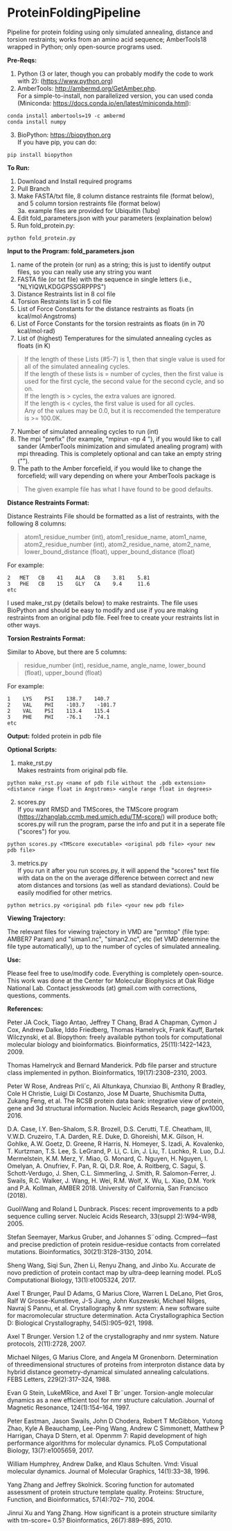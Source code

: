 # ProteinFoldingPipeline
Pipeline for protein folding using only simulated annealing, distance and torsion restraints; works from an amino acid sequence; AmberTools18 wrapped in Python; only open-source programs used.

**Pre-Reqs:**
1. Python (3 or later, though you can probably modify the code to work with 2): (https://www.python.org)
2. AmberTools: http://ambermd.org/GetAmber.php. <br/>
For a simple-to-install, non parallelized version, you can used conda (Miniconda: https://docs.conda.io/en/latest/miniconda.html):
```
conda install ambertools=19 -c ambermd
conda install numpy
```

3. BioPython: https://biopython.org <br/>
If you have pip, you can do:
```
pip install biopython
```

**To Run:**
1. Download and Install required programs
2. Pull Branch
3. Make FASTA/txt file, 8 column distance restraints file (format below), and 5 column torsion restraints file (format below) <br/>
    3a. example files are provided for Ubiquitin (1ubq)
4. Edit fold_parameters.json with your parameters (explaination below)
5. Run fold_protein.py:
```
python fold_protein.py
```

**Input to the Program:  fold_parameters.json**
1. name of the protein (or run) as a string; this is just to identify output files, so you can really use any string you want
2. FASTA file (or txt file) with the sequence in single letters (i.e., "NLYIQWLKDGGPSSGRPPPS")
3. Distance Restraints list in 8 col file
4. Torsion Restraints list in 5 col file
5. List of Force Constants for the distance restraints as floats (in kcal/mol·Angstroms)
6. List of Force Constants for the torsion restraints as floats (in in 70 kcal/mol·rad)
7. List of (highest) Temperatures for the simulated annealing cycles as floats (in K)

>If the length of these Lists (#5-7) is 1, then that single value is used for all of the simulated annealing cycles.<br/>
>If the length of these lists is = number of cycles, then the first value is used for the first cycle, the second value for the second cycle, and so on.<br/>
>If the length is > cycles, the extra values are ignored.<br/>
>If the length is < cycles, the first value is used for all cycles.<br/>
>Any of the values may be 0.0, but it is reccomended the temperature is >= 100.0K.<br/>

7. Number of simulated annealing cycles to run (int)
8. The mpi "prefix" (for example, "mpirun -np 4 "), if you would like to call sander (AmberTools minimization and simulated anealing program) with mpi threading. This is completely optional and can take an empty string ("").
9. The path to the Amber forcefield, if you would like to change the forcefield; will vary depending on where your AmberTools package is

>The given example file has what I have found to be good defaults.

**Distance Restraints Format:**

Distance Restraints File should be formatted as a list of restraints, with the following 8 columns:

>atom1_residue_number (int), atom1_residue_name, atom1_name, atom2_residue_number (int), atom2_residue_name, atom2_name, lower_bound_distance (float), upper_bound_distance (float)

For example:

    2   MET   CB    41    ALA   CB    3.81    5.81
    3   PHE   CB    15    GLY   CA    9.4     11.6
    etc

I used make_rst.py (details below) to make restraints. The file uses BioPython and should be easy to modify and use if you are making restraints from an original pdb file. Feel free to create your restraints list in other ways.

**Torsion Restraints Format:**

Similar to Above, but there are 5 columns:

>residue_number (int), residue_name, angle_name, lower_bound (float), upper_bound (float)

For example:
```
1    LYS    PSI    138.7    140.7
2    VAL    PHI    -103.7    -101.7
2    VAL    PSI    113.4    115.4
3    PHE    PHI    -76.1    -74.1
etc
```

**Output:** folded protein in pdb file

**Optional Scripts:**
1. make_rst.py <br/>
Makes restraints from original pdb file.
```
python make_rst.py <name of pdb file without the .pdb extension> <distance range float in Angstroms> <angle range float in degrees>
```
2. scores.py <br/>
If you want RMSD and TMScores, the TMScore program (https://zhanglab.ccmb.med.umich.edu/TM-score/) will produce both; scores.py will run the program, parse the info and put it in a seperate file ("scores") for you.
```
python scores.py <TMScore executable> <original pdb file> <your new pdb file>
```
3. metrics.py <br/>
If you run it after you run scores.py, it will append the "scores" text file with data on the on the average difference between correct and new atom distances and torsions (as well as standard deviations). Could be easily modified for other metrics.
```
python metrics.py <original pdb file> <your new pdb file>
```

**Viewing Trajectory:**

The relevant files for viewing trajectory in VMD are "prmtop" (file type: AMBER7 Param) and "siman1.nc", "siman2.nc", etc (let VMD determine the file type automatically), up to the number of cycles of simulated annealing.


**Use:**

Please feel free to use/modify code. Everything is completely open-source. This work was done at the Center for Molecular Biophysics at Oak Ridge National Lab. Contact jesskwoods (at) gmail.com with corrections, questions, comments.


**References:**

Peter JA Cock, Tiago Antao, Jeffrey T Chang, Brad A Chapman, Cymon J Cox, Andrew
Dalke, Iddo Friedberg, Thomas Hamelryck, Frank Kauff, Bartek Wilczynski, et al. Biopython:
freely available python tools for computational molecular biology and bioinformatics.
Bioinformatics, 25(11):1422–1423, 2009.

Thomas Hamelryck and Bernard Manderick. Pdb file parser and structure class implemented
in python. Bioinformatics, 19(17):2308–2310, 2003.

Peter W Rose, Andreas Prli´c, Ali Altunkaya, Chunxiao Bi, Anthony R Bradley, Cole H
Christie, Luigi Di Costanzo, Jose M Duarte, Shuchismita Dutta, Zukang Feng, et al. The
RCSB protein data bank: integrative view of protein, gene and 3d structural information.
Nucleic Acids Research, page gkw1000, 2016.

D.A. Case, I.Y. Ben-Shalom, S.R. Brozell, D.S. Cerutti, T.E. Cheatham, III, V.W.D. Cruzeiro, T.A. Darden, R.E. Duke, D. Ghoreishi, M.K. Gilson, H. Gohlke, A.W. Goetz, D. Greene, R Harris, N. Homeyer, S. Izadi, A. Kovalenko, T. Kurtzman, T.S. Lee, S. LeGrand, P. Li, C. Lin, J. Liu, T. Luchko, R. Luo, D.J. Mermelstein, K.M. Merz, Y. Miao, G. Monard, C. Nguyen, H. Nguyen, I. Omelyan, A. Onufriev, F. Pan, R. Qi, D.R. Roe, A. Roitberg, C. Sagui, S. Schott-Verdugo, J. Shen, C.L. Simmerling, J. Smith, R. Salomon-Ferrer, J. Swails, R.C. Walker, J. Wang, H. Wei, R.M. Wolf, X. Wu, L. Xiao, D.M. York and P.A. Kollman, AMBER 2018. University of California, San Francisco (2018).

GuoliWang and Roland L Dunbrack. Pisces: recent improvements to a pdb sequence culling
server. Nucleic Acids Research, 33(suppl 2):W94–W98, 2005.

Stefan Seemayer, Markus Gruber, and Johannes S¨oding. Ccmpred—fast and precise prediction
of protein residue–residue contacts from correlated mutations. Bioinformatics,
30(21):3128–3130, 2014.

Sheng Wang, Siqi Sun, Zhen Li, Renyu Zhang, and Jinbo Xu. Accurate de novo prediction
of protein contact map by ultra-deep learning model. PLoS Computational Biology,
13(1):e1005324, 2017.

Axel T Brunger, Paul D Adams, G Marius Clore, Warren L DeLano, Piet Gros, Ralf W
Grosse-Kunstleve, J-S Jiang, John Kuszewski, Michael Nilges, Navraj S Pannu, et al. Crystallography
& nmr system: A new software suite for macromolecular structure determination.
Acta Crystallographica Section D: Biological Crystallography, 54(5):905–921, 1998.

Axel T Brunger. Version 1.2 of the crystallography and nmr system. Nature protocols,
2(11):2728, 2007.

Michael Nilges, G Marius Clore, and Angela M Gronenborn. Determination of threedimensional
structures of proteins from interproton distance data by hybrid distance
geometry-dynamical simulated annealing calculations. FEBS Letters, 229(2):317–324, 1988.

Evan G Stein, LukeMRice, and Axel T Br¨unger. Torsion-angle molecular dynamics as a new
efficient tool for nmr structure calculation. Journal of Magnetic Resonance, 124(1):154–164,
1997.

Peter Eastman, Jason Swails, John D Chodera, Robert T McGibbon, Yutong Zhao, Kyle A
Beauchamp, Lee-Ping Wang, Andrew C Simmonett, Matthew P Harrigan, Chaya D Stern,
et al. Openmm 7: Rapid development of high performance algorithms for molecular dynamics.
PLoS Computational Biology, 13(7):e1005659, 2017.

William Humphrey, Andrew Dalke, and Klaus Schulten. Vmd: Visual molecular dynamics.
Journal of Molecular Graphics, 14(1):33–38, 1996.

Yang Zhang and Jeffrey Skolnick. Scoring function for automated assessment of protein
structure template quality. Proteins: Structure, Function, and Bioinformatics, 57(4):702–
710, 2004.

Jinrui Xu and Yang Zhang. How significant is a protein structure similarity with tm-score=
0.5? Bioinformatics, 26(7):889–895, 2010.
